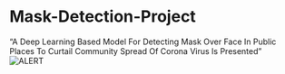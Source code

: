 # Mask-Detection-Project
“A Deep Learning Based Model For Detecting Mask Over Face In Public Places To Curtail Community Spread Of Corona Virus Is Presented”
![ALERT](https://user-images.githubusercontent.com/63871494/129880845-949e41b0-9d07-4292-ae8e-f031b7c5382d.JPG)
